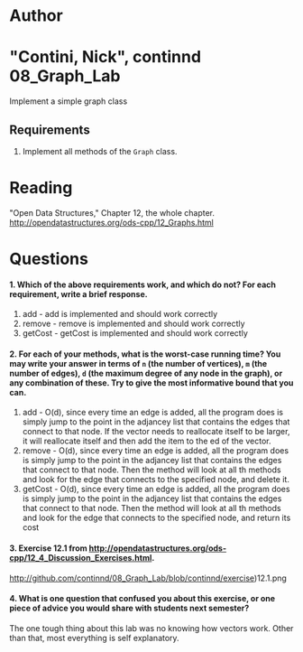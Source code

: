 Author
==========
"Contini, Nick", continnd
08_Graph_Lab
============

Implement a simple graph class

Requirements
------------

1. Implement all methods of the `Graph` class.

Reading
=======
"Open Data Structures," Chapter 12, the whole chapter. http://opendatastructures.org/ods-cpp/12_Graphs.html

Questions
=========

#### 1. Which of the above requirements work, and which do not? For each requirement, write a brief response.

1. add - add is implemented and should work correctly
2. remove - remove is implemented and should work correctly
3. getCost - getCost is implemented and should work correctly

#### 2. For each of your methods, what is the worst-case running time? You may write your answer in terms of `n` (the number of vertices), `m` (the number of edges), `d` (the maximum degree of any node in the graph), or any combination of these. Try to give the most informative bound that you can.

1. add - O(d), since every time an edge is added, all the program does is simply jump to the point in the adjancey list that contains the edges that connect to that node. If the vector needs to reallocate itself to be larger, it will reallocate itself and then add the item to the ed of the vector.
2. remove - O(d), since every time an edge is added, all the program does is simply jump to the point in the adjancey list that contains the edges that connect to that node. Then the method will look at all th methods and look for the edge that connects to the specified node, and delete it.
3. getCost -  O(d), since every time an edge is added, all the program does is simply jump to the point in the adjancey list that contains the edges that connect to that node. Then the method will look at all th methods and look for the edge that connects to the specified node, and return its cost


#### 3. Exercise 12.1 from http://opendatastructures.org/ods-cpp/12_4_Discussion_Exercises.html. 
http://github.com/continnd/08_Graph_Lab/blob/continnd/exercise)12.1.png

#### 4. What is one question that confused you about this exercise, or one piece of advice you would share with students next semester?

The one tough thing about this lab was no knowing how vectors work. Other than that, most everything is self explanatory.

